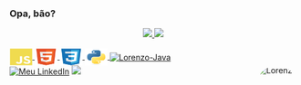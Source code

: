 ### Opa, bão?

<div align="center">
  <a href="https://github.com/Lorenzo-Lopes">
  <img height="170em" src="https://github-readme-stats.vercel.app/api?username=Lorenzo-Lopes&show_icons=true&theme=aura_dark&include_all_commits=true&count_private=true"/>
  <img height="170em" src="https://github-readme-stats.vercel.app/api/top-langs/?username=Lorenzo-Lopes&layout=compact&langs_count=7&theme=aura_dark"/>
</div>
  
  <div style="display: inline_block"><br>
  <img align="center" alt="Lorenzo-Js" height="30" width="40" src="https://raw.githubusercontent.com/devicons/devicon/master/icons/javascript/javascript-plain.svg">
  <img align="center" alt="Lorenzo-HTML" height="30" width="40" src="https://raw.githubusercontent.com/devicons/devicon/master/icons/html5/html5-original.svg">
  <img align="center" alt="Lorenzo-CSS" height="30" width="40" src="https://raw.githubusercontent.com/devicons/devicon/master/icons/css3/css3-original.svg">
  <img align="center" alt="Lorenzo-Python" height="30" width="40" src="https://raw.githubusercontent.com/devicons/devicon/master/icons/python/python-original.svg">
  <img align="center" alt="Lorenzo-Java" height="50" width="40" backgroud="#ffffff" src="https://cdn.jsdelivr.net/gh/devicons/devicon/icons/java/java-original-wordmark.svg" />
</div>
   
<div>
   
  <img align="right"  height="150" style="border-radius:50px;" src="https://i.ibb.co/DMz3bhY/fotogit.jpg" alt="Lorenzo" >
  <a href="https://www.linkedin.com/in/lorenzolopes/"><img src="https://img.shields.io/badge/LinkedIn-0077B5?style=for-the-badge&logo=linkedin&logoColor=white" alt="Meu LinkedIn" border="0"></a>
  <a href="https://www.instagram.com/_lorenzocosta" target="_blank"><img src="https://img.shields.io/badge/-Instagram-%23E4405F?style=for-the-badge&logo=instagram&logoColor=white" target="_blank"></a>


</div>   
  
